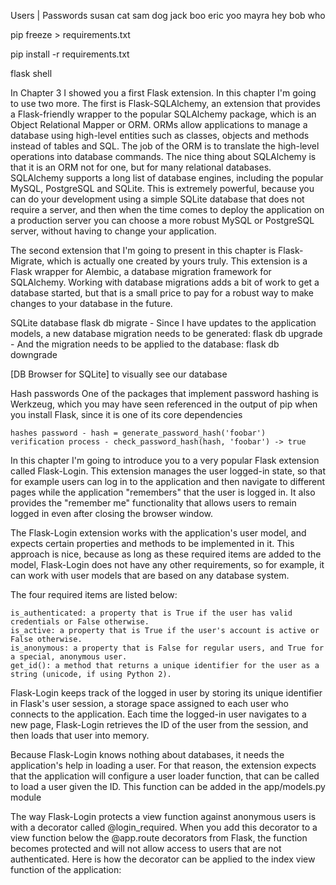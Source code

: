 Users   |   Passwords
susan       cat
sam         dog
jack        boo
eric        yoo
mayra       hey
bob         who

pip freeze > requirements.txt

pip install -r requirements.txt

flask shell

In Chapter 3 I showed you a first Flask extension. In this chapter I'm going to use two more. 
The first is Flask-SQLAlchemy, an extension that provides a Flask-friendly wrapper to the popular SQLAlchemy package, which is an Object Relational Mapper or ORM. 
ORMs allow applications to manage a database using high-level entities such as classes, objects and methods instead of tables and SQL. 
The job of the ORM is to translate the high-level operations into database commands.
The nice thing about SQLAlchemy is that it is an ORM not for one, but for many relational databases. 
SQLAlchemy supports a long list of database engines, including the popular MySQL, PostgreSQL and SQLite. 
This is extremely powerful, because you can do your development using a simple SQLite database that does not require a server, 
and then when the time comes to deploy the application on a production server you can choose a more robust MySQL or PostgreSQL server, 
without having to change your application.


The second extension that I'm going to present in this chapter is Flask-Migrate, which is actually one created by yours truly. 
This extension is a Flask wrapper for Alembic, a database migration framework for SQLAlchemy. 
Working with database migrations adds a bit of work to get a database started, 
but that is a small price to pay for a robust way to make changes to your database in the future.

SQLite database
    flask db migrate - Since I have updates to the application models, a new database migration needs to be generated:
    flask db upgrade - And the migration needs to be applied to the database:
    flask db downgrade

[DB Browser for SQLite] to visually see our database

Hash passwords
One of the packages that implement password hashing is Werkzeug, which you may have seen referenced 
in the output of pip when you install Flask, since it is one of its core dependencies

    hashes password - hash = generate_password_hash('foobar')
    verification process - check_password_hash(hash, 'foobar') -> true

In this chapter I'm going to introduce you to a very popular Flask extension called Flask-Login. This extension manages the user logged-in state, so that for example users can log in to the application and then navigate to different pages while the application "remembers" that the user is logged in. It also provides the "remember me" functionality that allows users to remain logged in even after closing the browser window.

The Flask-Login extension works with the application's user model, and expects certain properties and methods to be implemented in it. This approach is nice, because as long as these required items are added to the model, Flask-Login does not have any other requirements, so for example, it can work with user models that are based on any database system.

The four required items are listed below:

    is_authenticated: a property that is True if the user has valid credentials or False otherwise.
    is_active: a property that is True if the user's account is active or False otherwise.
    is_anonymous: a property that is False for regular users, and True for a special, anonymous user.
    get_id(): a method that returns a unique identifier for the user as a string (unicode, if using Python 2).


Flask-Login keeps track of the logged in user by storing its unique identifier in Flask's user session, a storage space assigned to each user who connects to the application. Each time the logged-in user navigates to a new page, Flask-Login retrieves the ID of the user from the session, and then loads that user into memory.

Because Flask-Login knows nothing about databases, it needs the application's help in loading a user. For that reason, the extension expects that the application will configure a user loader function, that can be called to load a user given the ID. This function can be added in the app/models.py module

The way Flask-Login protects a view function against anonymous users is with a decorator called @login_required. When you add this decorator to a view function below the @app.route decorators from Flask, the function becomes protected and will not allow access to users that are not authenticated. Here is how the decorator can be applied to the index view function of the application: